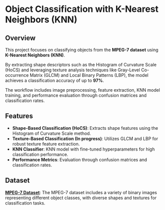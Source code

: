 # **Object Classification with K-Nearest Neighbors (KNN)**

## **Overview**

This project focuses on classifying objects from the **MPEG-7 dataset** using **K-Nearest Neighbors (KNN)**. 

By extracting shape descriptors such as the Histogram of Curvature Scale (HoCS) and leveraging texture analysis techniques like Gray-Level Co-occurrence Matrix (GLCM) and Local Binary Patterns (LBP), the model achieves a classification accuracy of up to **97%**. 

The workflow includes image preprocessing, feature extraction, KNN model training, and performance evaluation through confusion matrices and classification rates.

## **Features**
* **Shape-Based Classification (HoCS)**: Extracts shape features using the Histogram of Curvature Scale method.
* **Texture-Based Classification (In progress)**: Utilizes GLCM and LBP for robust texture feature extraction.
* **KNN Classifier**: KNN model with fine-tuned hyperparameters for high classification performance.
* **Performance Metrics**: Evaluation through confusion matrices and classification rates.

## **Dataset**
**[MPEG-7 Dataset](https://dabi.temple.edu/external/shape/MPEG7/dataset.html)**: The MPEG-7 dataset includes a variety of binary images representing different object classes, with diverse shapes and textures for classification tasks.

